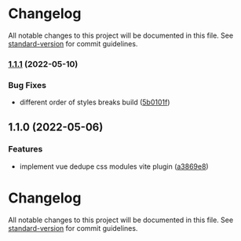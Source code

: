 # Changelog

All notable changes to this project will be documented in this file. See [standard-version](https://github.com/conventional-changelog/standard-version) for commit guidelines.

### [1.1.1](https://github.com/FRSOURCE/vite-plugin-vue-dedupe-css-modules/compare/v1.1.0...v1.1.1) (2022-05-10)


### Bug Fixes

* different order of styles breaks build ([5b0101f](https://github.com/FRSOURCE/vite-plugin-vue-dedupe-css-modules/commit/5b0101f65204365c2de113d52331004b4c4ffc7a))

## 1.1.0 (2022-05-06)


### Features

* implement vue dedupe css modules vite plugin ([a3869e8](https://github.com/FRSOURCE/vite-plugin-vue-dedupe-css-modules/commit/a3869e853f09a5cb95bb5b86a7b87d50b66ceccc))

# Changelog

All notable changes to this project will be documented in this file. See [standard-version](https://github.com/conventional-changelog/standard-version) for commit guidelines.

